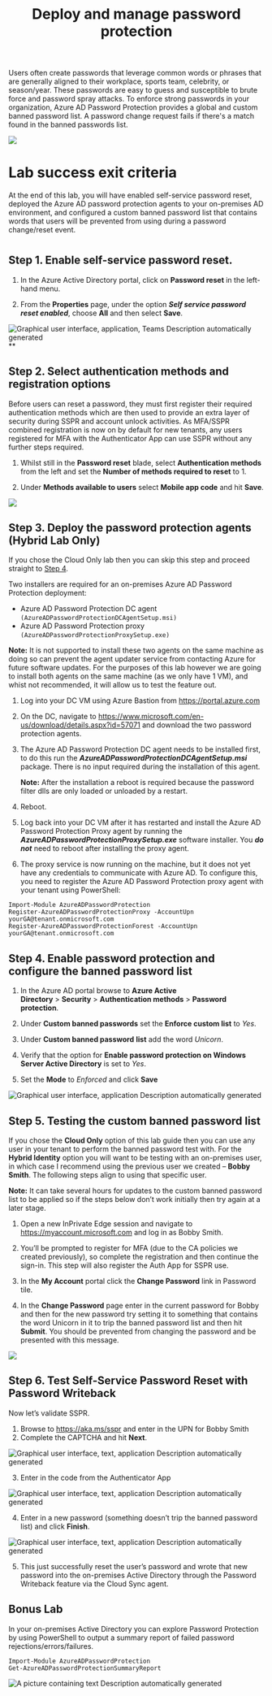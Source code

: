 ﻿---
id: pswdprotect
title: Deploy and manage password protection 
sidebar_label: Password protection
slug: /pswdprotect
---



Users often create passwords that leverage common words or phrases that are generally aligned to their workplace, sports team, celebrity, or season/year. These passwords are easy to guess and susceptible to brute force and password spray attacks. To enforce strong passwords in your organization, Azure AD Password Protection provides a global and custom banned password list. A password change request fails if there's a match found in the banned passwords list.

![](img/pswdprotect.001.png)  
# Lab success exit criteria
At the end of this lab, you will have enabled self-service password reset, deployed the Azure AD password protection agents to your on-premises AD environment, and configured a custom banned password list that contains words that users will be prevented from using during a password change/reset event.
#

## Step 1. Enable self-service password reset.
1. In the Azure Active Directory portal, click on **Password reset** in the left-hand menu.

1. From the **Properties** page, under the option ***Self service password reset enabled***, choose **All** and then select **Save**.

![Graphical user interface, application, Teams Description automatically generated](img/pswdprotect.002.png)**

## Step 2. Select authentication methods and registration options
Before users can reset a password, they must first register their required authentication methods which are then used to provide an extra layer of security during SSPR and account unlock activities. As MFA/SSPR combined registration is now on by default for new tenants, any users registered for MFA with the Authenticator App can use SSPR without any further steps required.



1. Whilst still in the **Password reset** blade, select **Authentication methods** from the left and set the **Number of methods required to reset** to 1. 

1. Under **Methods available to users** select **Mobile app code** and hit **Save**.

![](img/pswdprotect.003.png)

## Step 3. Deploy the password protection agents (Hybrid Lab Only)
If you chose the Cloud Only lab then you can skip this step and proceed straight to [Step 4](#_step_4._enable).

Two installers are required for an on-premises Azure AD Password Protection deployment:

- Azure AD Password Protection DC agent ``(AzureADPasswordProtectionDCAgentSetup.msi)``
- Azure AD Password Protection proxy ``(AzureADPasswordProtectionProxySetup.exe)``

**Note:** It is not supported to install these two agents on the same machine as doing so can prevent the agent updater service from contacting Azure for future software updates. For the purposes of this lab however we are going to install both agents on the same machine (as we only have 1 VM), and whist not recommended, it will allow us to test the feature out.

1. Log into your DC VM using Azure Bastion from <https://portal.azure.com>
1. On the DC, navigate to <https://www.microsoft.com/en-us/download/details.aspx?id=57071> and download the two password protection agents.
1. The Azure AD Password Protection DC agent needs to be installed first, to do this run the ***AzureADPasswordProtectionDCAgentSetup.msi*** package. There is no input required during the installation of this agent. 

   **Note:** After the installation a reboot is required because the password filter dlls are only loaded or unloaded by a restart.
1. Reboot.
1. Log back into your DC VM after it has restarted and install the Azure AD Password Protection Proxy agent by running the ***AzureADPasswordProtectionProxySetup.exe*** software installer. You ***do not*** need to reboot after installing the proxy agent.
1. The proxy service is now running on the machine, but it does not yet have any credentials to communicate with Azure AD. To configure this, you need to register the Azure AD Password Protection proxy agent with your tenant using PowerShell:

```
Import-Module AzureADPasswordProtection
Register-AzureADPasswordProtectionProxy -AccountUpn yourGA@tenant.onmicrosoft.com
Register-AzureADPasswordProtectionForest -AccountUpn yourGA@tenant.onmicrosoft.com
```

## <a name="_step_4._enable"></a>Step 4. Enable password protection and configure the banned password list
1. In the Azure AD portal browse to **Azure Active Directory** > **Security** > **Authentication methods** > **Password protection**.

1. Under **Custom banned passwords** set the **Enforce custom list** to *Yes*.
1. Under **Custom banned password** **list** add the word *Unicorn*.
1. Verify that the option for **Enable password protection on Windows Server Active Directory** is set to *Yes*.
1. Set the **Mode** to *Enforced* and click **Save**


![Graphical user interface, application Description automatically generated](img/pswdprotect.004.png)

## Step 5. Testing the custom banned password list
If you chose the **Cloud Only** option of this lab guide then you can use any user in your tenant to perform the banned password test with. For the **Hybrid Identity** option you will want to be testing with an on-premises user, in which case I recommend using the previous user we created – **Bobby Smith**. The following steps align to using that specific user.

**Note:** It can take several hours for updates to the custom banned password list to be applied so if the steps below don’t work initially then try again at a later stage.

1. Open a new InPrivate Edge session and navigate to <https://myaccount.microsoft.com> and log in as Bobby Smith.

1. You’ll be prompted to register for MFA (due to the CA policies we created previously), so complete the registration and then continue the sign-in. This step will also register the Auth App for SSPR use.
1. In the **My Account** portal click the **Change Password** link in Password tile.
1. In the **Change Password** page enter in the current password for Bobby and then for the new password try setting it to something that contains the word Unicorn in it to trip the banned password list and then hit **Submit**. You should be prevented from changing the password and be presented with this message.

![](img/pswdprotect.005.png)


## Step 6. Test Self-Service Password Reset with Password Writeback
Now let’s validate SSPR.

1. Browse to <https://aka.ms/sspr> and enter in the UPN for Bobby Smith
1. Complete the CAPTCHA and hit **Next**.

![Graphical user interface, text, application Description automatically generated](img/pswdprotect.006.png)

3. Enter in the code from the Authenticator App

![Graphical user interface, text, application Description automatically generated](img/pswdprotect.007.png)

4. Enter in a new password (something doesn’t trip the banned password list) and click **Finish**.

![Graphical user interface, text, application Description automatically generated](img/pswdprotect.008.png)

5. This just successfully reset the user’s password and wrote that new password into the on-premises Active Directory through the Password Writeback feature via the Cloud Sync agent.
## Bonus Lab
In your on-premises Active Directory you can explore Password Protection by using PowerShell to output a summary report of failed password rejections/errors/failures.

```
Import-Module AzureADPasswordProtection
Get-AzureADPasswordProtectionSummaryReport
```

![A picture containing text Description automatically generated](img/pswdprotect.009.png)


